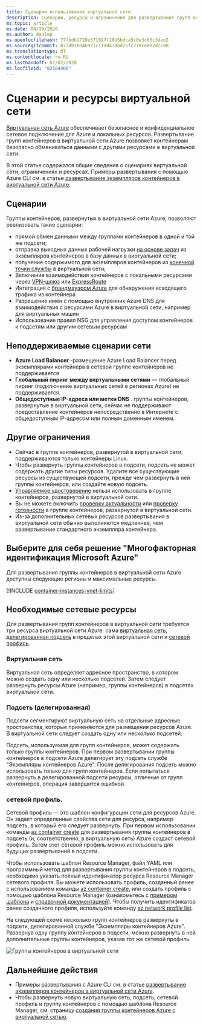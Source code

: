 ```yaml
---
title: Сценарии использования виртуальной сети
description: Сценарии, ресурсы и ограничения для развертывания групп контейнеров в виртуальной сети Azure.
ms.topic: article
ms.date: 04/29/2020
ms.author: danlep
ms.openlocfilehash: 77fbdb1720e571027f28b5bdca5c0e3c65c3ded2
ms.sourcegitcommit: 877491bd46921c11dd478bd25fc718ceee2dcc08
ms.translationtype: MT
ms.contentlocale: ru-RU
ms.lasthandoff: 07/02/2020
ms.locfileid: "82584406"
---
```

# <a name="virtual-network-scenarios-and-resources"></a>Сценарии и ресурсы виртуальной сети

[Виртуальная сеть Azure](../virtual-network/virtual-networks-overview.md) обеспечивает безопасное и конфиденциальное сетевое подключение для Azure и локальных ресурсов. Развертывание групп контейнеров в виртуальной сети Azure позволяет контейнерам безопасно обмениваться данными с другими ресурсами в виртуальной сети. 

В этой статье содержатся общие сведения о сценариях виртуальной сети, ограничениях и ресурсах. Примеры развертывания с помощью Azure CLI см. в статье [развертывание экземпляров контейнеров в виртуальной сети Azure](container-instances-vnet.md).

## <a name="scenarios"></a>Сценарии

Группы контейнеров, развернутых в виртуальной сети Azure, позволяют реализовать такие сценарии:

* прямой обмен данными между группами контейнеров в одной и той же подсети;
* отправка выходных данных рабочей нагрузки [на основе задач](container-instances-restart-policy.md) из экземпляров контейнеров в базу данных в виртуальной сети;
* получение содержимого для экземпляров контейнеров из [конечной точки службы](../virtual-network/virtual-network-service-endpoints-overview.md) в виртуальной сети;
* Включение взаимодействия контейнеров с локальными ресурсами через [VPN-шлюз](../vpn-gateway/vpn-gateway-about-vpngateways.md) или [ExpressRoute](../expressroute/expressroute-introduction.md)
* Интеграция с [брандмауэром Azure](../firewall/overview.md) для обнаружения исходящего трафика из контейнера 
* Разрешение имен с помощью внутренних Azure DNS для взаимодействия с ресурсами Azure в виртуальной сети, например для виртуальных машин
* Использование правил NSG для управления доступом контейнеров к подсетям или другим сетевым ресурсам

## <a name="unsupported-networking-scenarios"></a>Неподдерживаемые сценарии сети 

* **Azure Load Balancer** -размещение Azure Load Balancer перед экземплярами контейнера в сетевой группе контейнеров не поддерживается
* **Глобальный пиринг между виртуальными сетями** — глобальный пиринг (подключение виртуальных сетей в регионах Azure) не поддерживается.
* **Общедоступные IP-адреса или метки DNS** . группы контейнеров, развернутые в виртуальной сети, сейчас не поддерживают предоставление контейнеров непосредственно в Интернете с общедоступным IP-адресом или полным доменным именем.

## <a name="other-limitations"></a>Другие ограничения

* Сейчас в группе контейнеров, развернутой в виртуальной сети, поддерживаются только контейнеры Linux.
* Чтобы развернуть группы контейнеров в подсети, подсеть не может содержать другие типы ресурсов. Удалите все существующие ресурсы из существующей подсети, прежде чем развернуть в ней группы контейнеров, или создайте новую подсеть.
* [Управляемое удостоверение](container-instances-managed-identity.md) нельзя использовать в группе контейнеров, развернутой в виртуальной сети.
* Вы не можете включить [проверку актуальности](container-instances-liveness-probe.md) или [проверку готовности](container-instances-readiness-probe.md) в группе контейнеров, развернутой в виртуальной сети.
* Из-за дополнительных сетевых ресурсов развертывания в виртуальной сети обычно выполняются медленнее, чем развертывание стандартного экземпляра контейнера.

## <a name="where-to-deploy"></a>Выберите для себя решение "Многофакторная идентификация Microsoft Azure"

Для развертывания группы контейнеров в виртуальной сети Azure доступны следующие регионы и максимальные ресурсы.

[!INCLUDE [container-instances-vnet-limits](../../includes/container-instances-vnet-limits.md)]

## <a name="required-network-resources"></a>Необходимые сетевые ресурсы

Для развертывания групп контейнеров в виртуальной сети требуется три ресурса виртуальной сети Azure: сама [виртуальная сеть](#virtual-network), [делегированная подсеть](#subnet-delegated) в пределах этой виртуальной сети и [сетевой профиль](#network-profile). 

### <a name="virtual-network"></a>Виртуальная сеть

Виртуальная сеть определяет адресное пространство, в котором можно создать одну или несколько подсетей. Затем следует развернуть ресурсы Azure (например, группы контейнеров) в подсетях виртуальной сети.

### <a name="subnet-delegated"></a>Подсеть (делегированная)

Подсети сегментируют виртуальную сеть на отдельные адресные пространства, которые применяются для размещения ресурсов Azure. В виртуальной сети следует создать одну или несколько подсетей.

Подсеть, используемая для групп контейнеров, может содержать только группы контейнеров. При первом развертывании группы контейнеров в подсети Azure делегирует эту подсеть службе "Экземпляры контейнеров Azure". После делегирования подсеть можно использовать только для групп контейнеров. Если попытаться развернуть в делегированной подсети ресурсы, отличные от групп контейнеров, операция завершится ошибкой.

### <a name="network-profile"></a>сетевой профиль.

Сетевой профиль — это шаблон конфигурации сети для ресурсов Azure. Он задает определенные свойства сети для ресурса, например подсеть, в который его следует развернуть. При первом использовании команды [az container create][az-container-create] для развертывания группы контейнеров в подсеть (и, соответственно, в виртуальную сеть) Azure создаст сетевой профиль. Затем этот сетевой профиль можно использовать для будущих развертываний в подсети. 

Чтобы использовать шаблон Resource Manager, файл YAML или программный метод для развертывания группы контейнеров в подсеть, необходимо указать полный идентификатор ресурса Resource Manager сетевого профиля. Вы можете использовать профиль, созданный ранее с использованием команды [az container create][az-container-create], или создать профиль с помощью шаблона Resource Manager (ознакомьтесь с [примером шаблона](https://github.com/Azure/azure-quickstart-templates/tree/master/101-aci-vnet) и [справочной документацией](https://docs.microsoft.com/azure/templates/microsoft.network/networkprofiles)). Чтобы получить идентификатор ранее созданного профиля, используйте команду [az network profile list][az-network-profile-list]. 

На следующей схеме несколько групп контейнеров развернуты в подсети, делегированной службе "Экземпляры контейнеров Azure". Развернув одну группу контейнеров в подсети, можно развернуть в ней дополнительные группы контейнеров, указав тот же сетевой профиль.

![Группы контейнеров в виртуальной сети][aci-vnet-01]

## <a name="next-steps"></a>Дальнейшие действия

* Примеры развертывания с Azure CLI см. в статье [развертывание экземпляров контейнеров в виртуальной сети Azure](container-instances-vnet.md).
* Чтобы развернуть новую виртуальную сеть, подсеть, сетевой профиль и группу контейнеров с помощью шаблона Resource Manager, см. страницу [создания группы контейнеров Azure с виртуальной сетью](https://github.com/Azure/azure-quickstart-templates/tree/master/101-aci-vnet
).


<!-- IMAGES -->
[aci-vnet-01]: ./media/container-instances-virtual-network-concepts/aci-vnet-01.png

<!-- LINKS - Internal -->
[az-container-create]: /cli/azure/container#az-container-create
[az-network-profile-list]: /cli/azure/network/profile#az-network-profile-list

